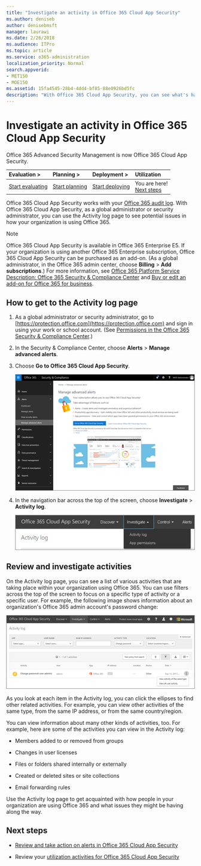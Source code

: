 ```yaml
---
title: "Investigate an activity in Office 365 Cloud App Security"
ms.author: deniseb
author: denisebmsft
manager: laurawi
ms.date: 2/26/2018
ms.audience: ITPro
ms.topic: article
ms.service: o365-administration
localization_priority: Normal
search.appverid:
- MET150
- MOE150
ms.assetid: 15fa4545-28b4-4dd4-bf85-88e0926bd5fc
description: "With Office 365 Cloud App Security, you can see what's happening in your Office 365 environment by looking over and investigating activities and accounts. "
---
```


# Investigate an activity in Office 365 Cloud App Security

Office 365 Advanced Security Management is now Office 365 Cloud App Security.
  
|****Evaluation** \>**|****Planning** \>**|****Deployment** \>**|****Utilization****|
|:-----|:-----|:-----|:-----|
|[Start evaluating](office-365-cas-overview.md) <br/> |[Start planning](get-ready-for-office-365-cas.md) <br/> |[Start deploying](turn-on-office-365-cas.md) <br/> |You are here!  <br/> [Next steps](investigate-an-activity-in-office-365-cas.md#nextsteps) <br/> |
   
Office 365 Cloud App Security works with your [Office 365 audit log](detailed-properties-in-the-office-365-audit-log.md). With Office 365 Cloud App Security, as a global administrator or security administrator, you can use the Activity log page to see potential issues in how your organization is using Office 365.
  
> [!NOTE]
> Office 365 Cloud App Security is available in Office 365 Enterprise E5. If your organization is using another Office 365 Enterprise subscription, Office 365 Cloud App Security can be purchased as an add-on. (As a global administrator, in the Office 365 admin center, choose **Billing** \> **Add subscriptions**.) For more information, see [Office 365 Platform Service Description: Office 365 Security &amp; Compliance Center](https://technet.microsoft.com/en-us/library/dn933793.aspx) and [Buy or edit an add-on for Office 365 for business](https://support.office.com/article/4e7b57d6-b93b-457d-aecd-0ea58bff07a6). 
  
## How to get to the Activity log page

1. As a global administrator or security administrator, go to [https://protection.office.com](https://protection.office.com) and sign in using your work or school account. (See [Permissions in the Office 365 Security &amp; Compliance Center](permissions-in-the-security-and-compliance-center.md).)
    
2. In the Security &amp; Compliance Center, choose **Alerts** \> **Manage advanced alerts**.
    
3. Choose **Go to Office 365 Cloud App Security**.
    
    ![In the Security &amp; Compliance Center, choose Manage Advanced Alerts to go to Office 365 Cloud App Security](media/958632d4-03e3-4ade-8e22-d5509db6fca7.png)
  
4. In the navigation bar across the top of the screen, choose **Investigate** \> **Activity log**.
    
    ![In the O365 CAS portal, choose Investigate.](media/8c7b87c9-71a6-4952-adb2-185e941ffe9a.png)
  
## Review and investigate activities

On the Activity log page, you can see a list of various activities that are taking place within your organization using Office 365. You can use filters across the top of the screen to focus on a specific type of activity or a specific user. For example, the following image shows information about an organization's Office 365 admin account's password change:
  
![In Office 365 Cloud App Security, choose Investigate \> Activity log.](media/5d54600c-59cd-4f33-b4f0-29b75c37baae.png)
  
As you look at each item in the Activity log, you can click the ellipses to find other related activities. For example, you can view other activities of the same type, from the same IP address, or from the same country/region.
  
You can view information about many other kinds of activities, too. For example, here are some of the activities you can view in the Activity log:
  
- Members added to or removed from groups
    
- Changes in user licenses
    
- Files or folders shared internally or externally
    
- Created or deleted sites or site collections
    
- Email forwarding rules
    
Use the Activity log page to get acquainted with how people in your organization are using Office 365 and what issues they might be having along the way.
  
## Next steps
<a name="nextsteps"> </a>

- [Review and take action on alerts in Office 365 Cloud App Security](review-office-365-cas-alerts.md)
    
- Review your [utilization activities for Office 365 Cloud App Security](utilization-activities-for-ocas.md)
    

